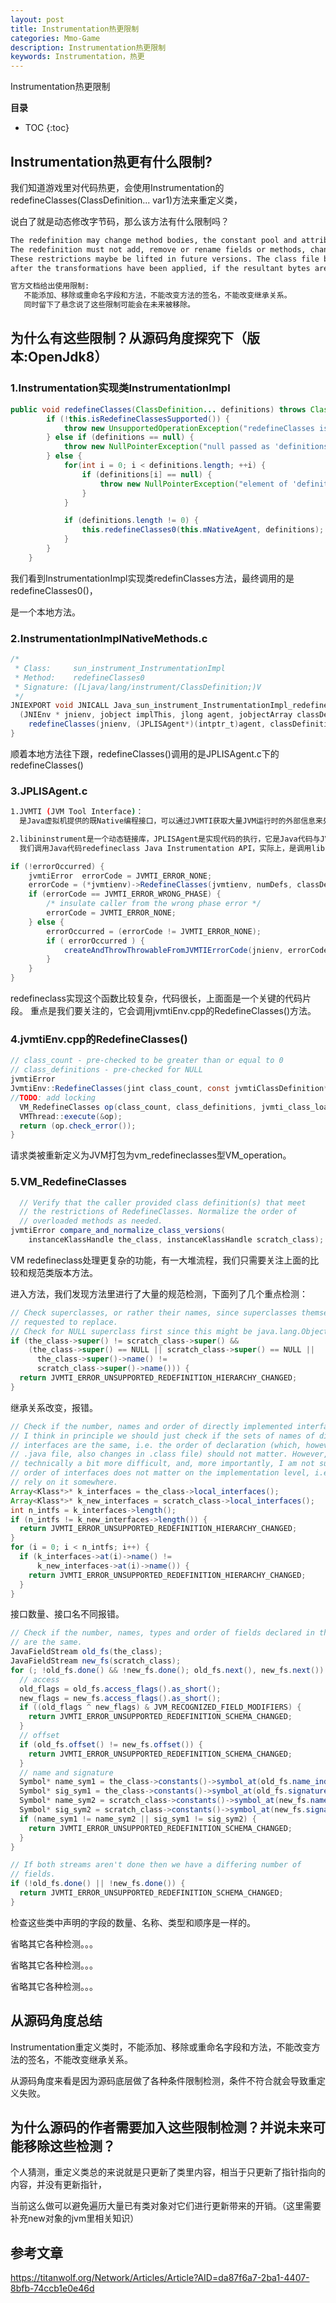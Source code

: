 ```yaml
---
layout: post
title: Instrumentation热更限制
categories: Mmo-Game
description: Instrumentation热更限制
keywords: Instrumentation，热更
---
```


Instrumentation热更限制

**目录**

* TOC
{:toc}

## Instrumentation热更有什么限制?

我们知道游戏里对代码热更，会使用Instrumentation的redefineClasses(ClassDefinition... var1)方法来重定义类，

说白了就是动态修改字节码，那么该方法有什么限制吗？

```sh
The redefinition may change method bodies, the constant pool and attributes. 
The redefinition must not add, remove or rename fields or methods, change the signatures of methods, or change inheritance. 
These restrictions maybe be lifted in future versions. The class file bytes are not checked, verified and installed until 
after the transformations have been applied, if the resultant bytes are in error this method will throw an exception.
```

```sh
官方文档给出使用限制:
   不能添加、移除或重命名字段和方法，不能改变方法的签名，不能改变继承关系。
   同时留下了悬念说了这些限制可能会在未来被移除。
```


## 为什么有这些限制？从源码角度探究下（版本:OpenJdk8）

### 1.Instrumentation实现类InstrumentationImpl

```java
public void redefineClasses(ClassDefinition... definitions) throws ClassNotFoundException {
        if (!this.isRedefineClassesSupported()) {
            throw new UnsupportedOperationException("redefineClasses is not supported in this environment");
        } else if (definitions == null) {
            throw new NullPointerException("null passed as 'definitions' in redefineClasses");
        } else {
            for(int i = 0; i < definitions.length; ++i) {
                if (definitions[i] == null) {
                    throw new NullPointerException("element of 'definitions' is null in redefineClasses");
                }
            }

            if (definitions.length != 0) {
                this.redefineClasses0(this.mNativeAgent, definitions);
            }
        }
    }
```
我们看到InstrumentationImpl实现类redefinClasses方法，最终调用的是redefineClasses0()，

是一个本地方法。


### 2.InstrumentationImplNativeMethods.c

```java
/*
 * Class:     sun_instrument_InstrumentationImpl
 * Method:    redefineClasses0
 * Signature: ([Ljava/lang/instrument/ClassDefinition;)V
 */
JNIEXPORT void JNICALL Java_sun_instrument_InstrumentationImpl_redefineClasses0
  (JNIEnv * jnienv, jobject implThis, jlong agent, jobjectArray classDefinitions) {
    redefineClasses(jnienv, (JPLISAgent*)(intptr_t)agent, classDefinitions);
}
```
顺着本地方法往下跟，redefineClasses()调用的是JPLISAgent.c下的redefineClasses()


### 3.JPLISAgent.c

```sh
1.JVMTI (JVM Tool Interface)：
  是Java虚拟机提供的既Native编程接口，可以通过JVMTI获取大量JVM运行时的外部信息来处理，如线程、GC等。

2.libininstrument是一个动态链接库，JPLISAgent是实现代码的执行，它是Java代码与JVMTI之间的桥梁。
  我们调用Java代码redefineclass Java Instrumentation API，实际上，是调用libininstrument相关的代码。
```

```java
if (!errorOccurred) {
    jvmtiError  errorCode = JVMTI_ERROR_NONE;
    errorCode = (*jvmtienv)->RedefineClasses(jvmtienv, numDefs, classDefs);
    if (errorCode == JVMTI_ERROR_WRONG_PHASE) {
        /* insulate caller from the wrong phase error */
        errorCode = JVMTI_ERROR_NONE;
    } else {
        errorOccurred = (errorCode != JVMTI_ERROR_NONE);
        if ( errorOccurred ) {
            createAndThrowThrowableFromJVMTIErrorCode(jnienv, errorCode);
        }
    }
}

```
redefineclass实现这个函数比较复杂，代码很长，上面面是一个关键的代码片段。
重点是我们要关注的，它会调用jvmtiEnv.cpp的RedefineClasses()方法。

### 4.jvmtiEnv.cpp的RedefineClasses()

```java
// class_count - pre-checked to be greater than or equal to 0
// class_definitions - pre-checked for NULL
jvmtiError
JvmtiEnv::RedefineClasses(jint class_count, const jvmtiClassDefinition* class_definitions) {
//TODO: add locking
  VM_RedefineClasses op(class_count, class_definitions, jvmti_class_load_kind_redefine);
  VMThread::execute(&op);
  return (op.check_error());
} 
```

请求类被重新定义为JVM打包为vm_redefineclasses型VM_operation。

### 5.VM_RedefineClasses

```java
  // Verify that the caller provided class definition(s) that meet
  // the restrictions of RedefineClasses. Normalize the order of
  // overloaded methods as needed.
jvmtiError compare_and_normalize_class_versions(
    instanceKlassHandle the_class, instanceKlassHandle scratch_class);
```
VM redefineclass处理更复杂的功能，有一大堆流程，我们只需要关注上面的比较和规范类版本方法。

进入方法，我们发现方法里进行了大量的规范检测，下面列了几个重点检测：

```java
// Check superclasses, or rather their names, since superclasses themselves can be
// requested to replace.
// Check for NULL superclass first since this might be java.lang.Object
if (the_class->super() != scratch_class->super() &&
    (the_class->super() == NULL || scratch_class->super() == NULL ||
      the_class->super()->name() !=
      scratch_class->super()->name())) {
  return JVMTI_ERROR_UNSUPPORTED_REDEFINITION_HIERARCHY_CHANGED;
}
```
继承关系改变，报错。

```java
// Check if the number, names and order of directly implemented interfaces are the same.
// I think in principle we should just check if the sets of names of directly implemented
// interfaces are the same, i.e. the order of declaration (which, however, if changed in the
// .java file, also changes in .class file) should not matter. However, comparing sets is
// technically a bit more difficult, and, more importantly, I am not sure at present that the
// order of interfaces does not matter on the implementation level, i.e. that the VM does not
// rely on it somewhere.
Array<Klass*>* k_interfaces = the_class->local_interfaces();
Array<Klass*>* k_new_interfaces = scratch_class->local_interfaces();
int n_intfs = k_interfaces->length();
if (n_intfs != k_new_interfaces->length()) {
  return JVMTI_ERROR_UNSUPPORTED_REDEFINITION_HIERARCHY_CHANGED;
}
for (i = 0; i < n_intfs; i++) {
  if (k_interfaces->at(i)->name() !=
      k_new_interfaces->at(i)->name()) {
    return JVMTI_ERROR_UNSUPPORTED_REDEFINITION_HIERARCHY_CHANGED;
  }
}
```
接口数量、接口名不同报错。

```java
// Check if the number, names, types and order of fields declared in these classes
// are the same.
JavaFieldStream old_fs(the_class);
JavaFieldStream new_fs(scratch_class);
for (; !old_fs.done() && !new_fs.done(); old_fs.next(), new_fs.next()) {
  // access
  old_flags = old_fs.access_flags().as_short();
  new_flags = new_fs.access_flags().as_short();
  if ((old_flags ^ new_flags) & JVM_RECOGNIZED_FIELD_MODIFIERS) {
    return JVMTI_ERROR_UNSUPPORTED_REDEFINITION_SCHEMA_CHANGED;
  }
  // offset
  if (old_fs.offset() != new_fs.offset()) {
    return JVMTI_ERROR_UNSUPPORTED_REDEFINITION_SCHEMA_CHANGED;
  }
  // name and signature
  Symbol* name_sym1 = the_class->constants()->symbol_at(old_fs.name_index());
  Symbol* sig_sym1 = the_class->constants()->symbol_at(old_fs.signature_index());
  Symbol* name_sym2 = scratch_class->constants()->symbol_at(new_fs.name_index());
  Symbol* sig_sym2 = scratch_class->constants()->symbol_at(new_fs.signature_index());
  if (name_sym1 != name_sym2 || sig_sym1 != sig_sym2) {
    return JVMTI_ERROR_UNSUPPORTED_REDEFINITION_SCHEMA_CHANGED;
  }
}

// If both streams aren't done then we have a differing number of
// fields.
if (!old_fs.done() || !new_fs.done()) {
  return JVMTI_ERROR_UNSUPPORTED_REDEFINITION_SCHEMA_CHANGED;
}
```
检查这些类中声明的字段的数量、名称、类型和顺序是一样的。


省略其它各种检测。。。

省略其它各种检测。。。

省略其它各种检测。。。

## 从源码角度总结

Instrumentation重定义类时，不能添加、移除或重命名字段和方法，不能改变方法的签名，不能改变继承关系。

从源码角度来看是因为源码底层做了各种条件限制检测，条件不符合就会导致重定义失败。

## 为什么源码的作者需要加入这些限制检测？并说未来可能移除这些检测？

个人猜测，重定义类总的来说就是只更新了类里内容，相当于只更新了指针指向的内容，并没有更新指针，

当前这么做可以避免遍历大量已有类对象对它们进行更新带来的开销。（这里需要补充new对象的jvm里相关知识）


## 参考文章

https://titanwolf.org/Network/Articles/Article?AID=da87f6a7-2ba1-4407-8bfb-74ccb1e0e46d








